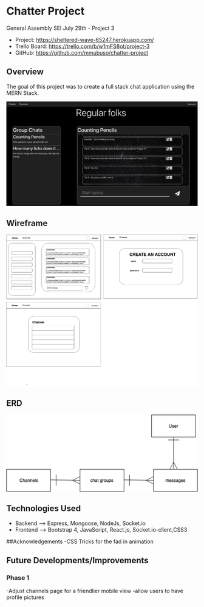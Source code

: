 # Chatter Project

General Assembly SEI July 29th  - Project 3


- Project: https://sheltered-wave-65247.herokuapp.com/ 
- Trello Board: https://trello.com/b/w1mFS8ot/project-3
- GitHub: https://github.com/mmubuso/chatter-project

## Overview
The goal of this project was to create a full stack chat application using the MERN Stack. 

![Picture of Chattercd](https://github.com/mmubuso/chatter-project/blob/master/chatterApp.png)


## Wireframe
!["A Wireframe of Chatter](https://github.com/mmubuso/chatter-project/blob/master/Chatter-Wireframe.png)

## ERD
!["ERD"](https://github.com/mmubuso/chatter-project/blob/master/Diagram%20Erd.png)

## Technologies Used
- Backend --> Express, Mongoose, NodeJs, Socket.io
- Frontend --> Bootstrap 4, JavaScript, React.js, Socket.io-client,CSS3

##Acknowledgements
-CSS Tricks for the fad in animation

## Future Developments/Improvements
### Phase 1
-Adjust channels page for a friendlier mobile view
-allow users to have profile pictures




